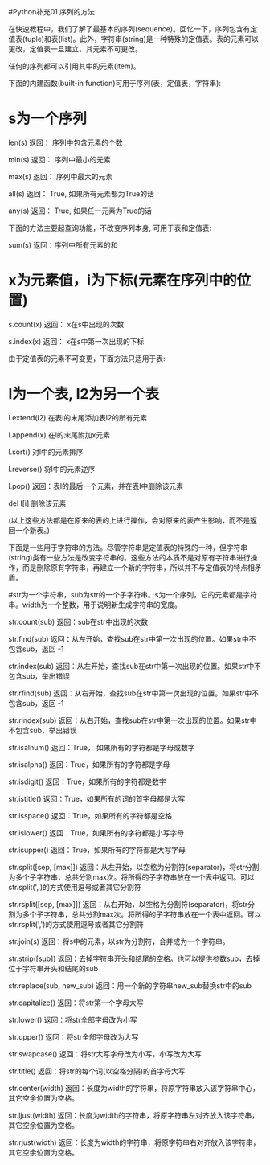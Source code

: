 #Python补充01 序列的方法



在快速教程中，我们了解了最基本的序列(sequence)。回忆一下，序列包含有定值表(tuple)和表(list)。此外，字符串(string)是一种特殊的定值表。表的元素可以更改，定值表一旦建立，其元素不可更改。

 

任何的序列都可以引用其中的元素(item)。

 

下面的内建函数(built-in function)可用于序列(表，定值表，字符串):

# s为一个序列

len(s)         返回： 序列中包含元素的个数

min(s)         返回： 序列中最小的元素

max(s)         返回： 序列中最大的元素

all(s)         返回： True, 如果所有元素都为True的话

any(s)         返回： True, 如果任一元素为True的话

 

下面的方法主要起查询功能，不改变序列本身, 可用于表和定值表:

sum(s)         返回：序列中所有元素的和

# x为元素值，i为下标(元素在序列中的位置)

s.count(x)     返回： x在s中出现的次数

s.index(x)     返回： x在s中第一次出现的下标

 

由于定值表的元素不可变更，下面方法只适用于表:

# l为一个表, l2为另一个表

l.extend(l2)        在表l的末尾添加表l2的所有元素

l.append(x)         在l的末尾附加x元素

l.sort()            对l中的元素排序

l.reverse()         将l中的元素逆序

l.pop()             返回：表l的最后一个元素，并在表l中删除该元素

del l[i]            删除该元素

(以上这些方法都是在原来的表的上进行操作，会对原来的表产生影响，而不是返回一个新表。)

 

下面是一些用于字符串的方法。尽管字符串是定值表的特殊的一种，但字符串(string)类有一些方法是改变字符串的。这些方法的本质不是对原有字符串进行操作，而是删除原有字符串，再建立一个新的字符串，所以并不与定值表的特点相矛盾。

#str为一个字符串，sub为str的一个子字符串。s为一个序列，它的元素都是字符串。width为一个整数，用于说明新生成字符串的宽度。

str.count(sub)       返回：sub在str中出现的次数

str.find(sub)        返回：从左开始，查找sub在str中第一次出现的位置。如果str中不包含sub，返回 -1

str.index(sub)       返回：从左开始，查找sub在str中第一次出现的位置。如果str中不包含sub，举出错误

str.rfind(sub)       返回：从右开始，查找sub在str中第一次出现的位置。如果str中不包含sub，返回 -1

str.rindex(sub)      返回：从右开始，查找sub在str中第一次出现的位置。如果str中不包含sub，举出错误

 

str.isalnum()        返回：True， 如果所有的字符都是字母或数字

str.isalpha()        返回：True，如果所有的字符都是字母

str.isdigit()        返回：True，如果所有的字符都是数字

str.istitle()        返回：True，如果所有的词的首字母都是大写

str.isspace()        返回：True，如果所有的字符都是空格

str.islower()        返回：True，如果所有的字符都是小写字母

str.isupper()        返回：True，如果所有的字符都是大写字母

 

str.split([sep, [max]])    返回：从左开始，以空格为分割符(separator)，将str分割为多个子字符串，总共分割max次。将所得的子字符串放在一个表中返回。可以str.split(',')的方式使用逗号或者其它分割符

str.rsplit([sep, [max]])   返回：从右开始，以空格为分割符(separator)，将str分割为多个子字符串，总共分割max次。将所得的子字符串放在一个表中返回。可以str.rsplit(',')的方式使用逗号或者其它分割符

 

str.join(s)                返回：将s中的元素，以str为分割符，合并成为一个字符串。

str.strip([sub])           返回：去掉字符串开头和结尾的空格。也可以提供参数sub，去掉位于字符串开头和结尾的sub  

str.replace(sub, new_sub)  返回：用一个新的字符串new_sub替换str中的sub

         

str.capitalize()           返回：将str第一个字母大写

str.lower()                返回：将str全部字母改为小写

str.upper()                返回：将str全部字母改为大写

str.swapcase()             返回：将str大写字母改为小写，小写改为大写

str.title()                返回：将str的每个词(以空格分隔)的首字母大写

 

str.center(width)          返回：长度为width的字符串，将原字符串放入该字符串中心，其它空余位置为空格。

str.ljust(width)           返回：长度为width的字符串，将原字符串左对齐放入该字符串，其它空余位置为空格。

str.rjust(width)           返回：长度为width的字符串，将原字符串右对齐放入该字符串，其它空余位置为空格。
